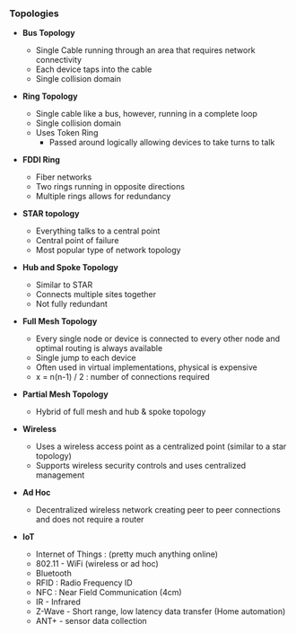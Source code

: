 ### Topologies

  * **Bus Topology**
    * Single Cable running through an area that requires network connectivity
    * Each device taps into the cable
    * Single collision domain

  * **Ring Topology**
    * Single cable like a bus, however, running in a complete loop
    * Single collision domain
    * Uses Token Ring
      * Passed around logically allowing devices to take turns to talk

  * **FDDI Ring**
    * Fiber networks
    * Two rings running in opposite directions
    * Multiple rings allows for redundancy 

  * **STAR topology**
    * Everything talks to a central point
    * Central point of failure
    * Most popular type of network topology

  * **Hub and Spoke Topology**
    * Similar to STAR
    * Connects multiple sites together
    * Not fully redundant

  * **Full Mesh Topology**
    * Every single node or device is connected to every other node and optimal routing is always available
    * Single jump to each device
    * Often used in virtual implementations, physical is expensive
    * x = n(n-1) / 2 : number of connections required

  * **Partial Mesh Topology**
    * Hybrid of full mesh and hub & spoke topology

  * **Wireless**
    * Uses a wireless access point as a centralized point (similar to a star topology)
    * Supports wireless security controls and uses centralized management

  * **Ad Hoc**
    * Decentralized wireless network creating peer to peer connections and does not require a router

  * **IoT**
    * Internet of Things : (pretty much anything online)
    * 802.11 - WiFi (wireless or ad hoc)
    * Bluetooth
    * RFID : Radio Frequency ID
    * NFC : Near Field Communication (4cm)
    * IR - Infrared
    * Z-Wave - Short range, low latency data transfer (Home automation)
    * ANT+ - sensor data collection